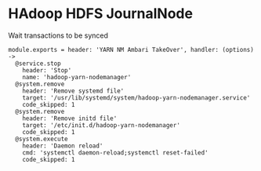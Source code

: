 
# HAdoop HDFS JournalNode

Wait transactions to be synced

    module.exports = header: 'YARN NM Ambari TakeOver', handler: (options) ->
      @service.stop
        header: 'Stop'
        name: 'hadoop-yarn-nodemanager'
      @system.remove
        header: 'Remove systemd file'
        target: '/usr/lib/systemd/system/hadoop-yarn-nodemanager.service'
        code_skipped: 1
      @system.remove
        header: 'Remove initd file'
        target: '/etc/init.d/hadoop-yarn-nodemanager'
        code_skipped: 1
      @system.execute
        header: 'Daemon reload'
        cmd: 'systemctl daemon-reload;systemctl reset-failed'
        code_skipped: 1

